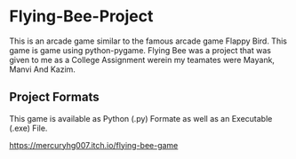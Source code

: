 # Flying-Bee-Project
This is an arcade game similar to the famous arcade game Flappy Bird.
This game is game using python-pygame.
Flying Bee was a project that was given to me as a College Assignment werein my teamates were Mayank, Manvi And Kazim.

## Project Formats
This game is available as Python (.py) Formate as well as an Executable (.exe) File.

https://mercuryhg007.itch.io/flying-bee-game

